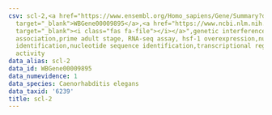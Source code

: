 ```yaml
---
csv: scl-2,<a href="https://www.ensembl.org/Homo_sapiens/Gene/Summary?db=core;g=WBGene00009895"
  target="_blank">WBGene00009895</a>,<a href="https://www.ncbi.nlm.nih.gov/pubmed/30894454"
  target="_blank"><i class="fas fa-file"></i></a>",genetic interference,functional
  association,prime adult stage, RNA-seq assay, hsf-1 overexpression,nucleotide sequence
  identification,nucleotide sequence identification,transcriptional regulation,up-regulates
  activity
data_alias: scl-2
data_id: WBGene00009895
data_numevidence: 1
data_species: Caenorhabditis elegans
data_taxid: '6239'
title: scl-2
---
```

